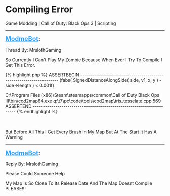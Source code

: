 # Compiling Error
Game Modding | Call of Duty: Black Ops 3 | Scripting

---
<strong style="font-size: 1.4em;"><span style="text-decoration: underline;text-decoration-color: #34a7f9;"><span style="color:#34a7f9;">ModmeBot</span></span>:</strong>

<p>Thread By: MrslothGaming<br /><p style="text-align:left;">So Currently I Can&#39;t Play My Zombie Because When Ever I Try To Compile I Get This Error.</p><p style="text-align:left;"></p>{% highlight php %}
ASSERTBEGIN -------------------------------------------------------------------
(fabs( SignedDistanceAlongSide( side, v1, x, y ) - side-&gt;length ) &lt; 0.001f)

C:\Program Files (x86)\Steam\steamapps\common\Call of Duty Black Ops III\bin\cod2map64.exe
q:\t7\pc\code\tools\cod2map\tris_tesselate.cpp:569
ASSERTEND ---------------------------------------------------------------------
{% endhighlight %}
<br /><br /><br /><p style="text-align:left;"></p><p style="text-align:left;"></p><p style="text-align:left;">But Before All This I Get Every Brush In My Map But At The Start It Has A Warning</p></p>

---
<strong style="font-size: 1.4em;"><span style="text-decoration: underline;text-decoration-color: #34a7f9;"><span style="color:#34a7f9;">ModmeBot</span></span>:</strong>

<p>Reply By: MrslothGaming<br /><p style="text-align:left;">Please Could Someone Help</p><p style="text-align:left;">My Map Is So Close To Its Release Date And The Map Doesnt Compile PLEASE!!!</p></p>
